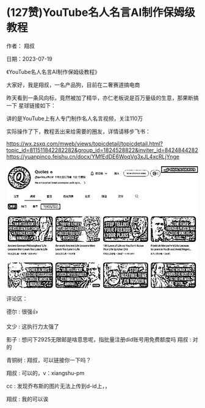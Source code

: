 
# (127赞)YouTube名人名言AI制作保姆级教程

作者：  翔叔

日期：2023-07-19

《YouTube名人名言AI制作保姆级教程》

大家好，我是翔叔，一名产品狗，目前在二奢赛道搞电商

昨天看到一条风向标，竟然被加了精华，亦仁老板说是百万量级的生意，那果断搞一下  星球链接如下：

讲的是YouTube上有人专门制作名人名言视频，关注110万

实际操作了下，教程丢出来给需要的圈友，详情请移步飞书：

https://wx.zsxq.com/mweb/views/topicdetail/topicdetail.html?topic_id=811511842282282&group_id=1824528822&inviter_id=8424844282 https://yuanpinco.feishu.cn/docx/YMfEdDE6WoqVg3xJL4xcRLjYnge 

 

![](img/chanpin-chuhai_1596.png)

评论区：

德尔 : 很强👍

文少 : 这执行力太强了

影子 : 想问下2925无限邮是啥意思呢，指批量注册did账号用免费额度吗  翔叔 : 对的

青铜树 : 翔叔，可以链接你一下吗？

翔叔 : 可以的，v：xiangshu-pm

cc : 发现乔布斯的图片无法上传到d-id上，，

翔叔 : 我的可以诶
